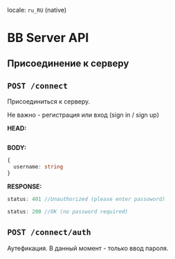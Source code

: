 locale: `ru_RU` (native)

# BB Server API

## Присоединение к серверу

## `POST /connect`

Присоединиться к серверу.

Не важно - регистрация или вход (sign in / sign up)

**HEAD:**

```ts

```

**BODY:**

```ts
{
  username: string
}
```

**RESPONSE:**

```ts
status: 401 //Unauthorized (please enter passoword)
```

```ts
status: 200 //OK (no password required)
```

## `POST /connect/auth`

Аутефикация. В данный момент - только ввод пароля.
